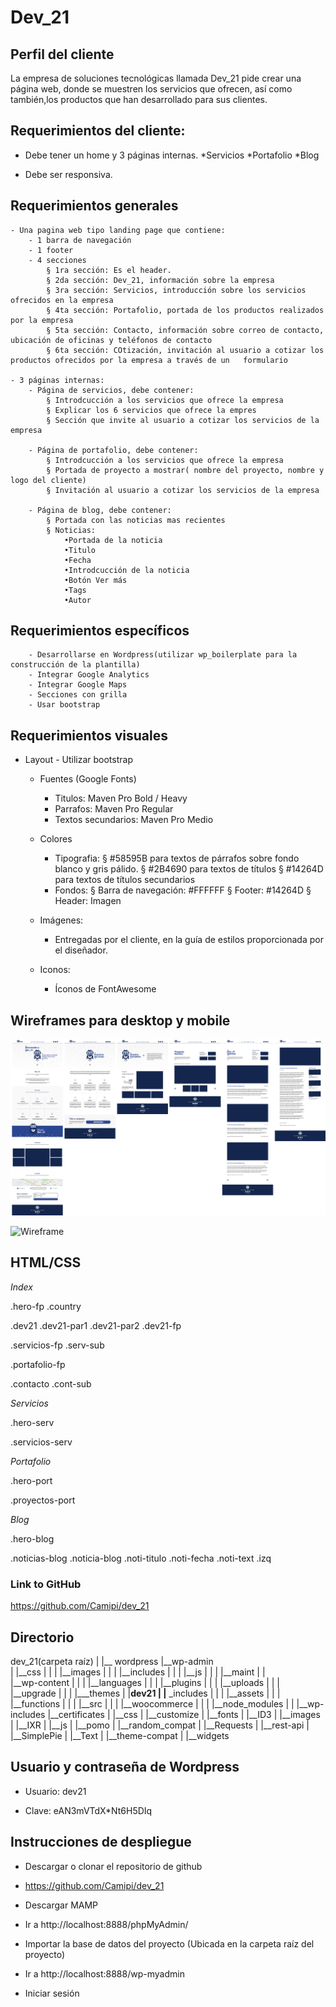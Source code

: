 # Dev_21 #

## Perfil del cliente ##
La empresa de soluciones tecnológicas llamada Dev_21 pide crear una página web, donde se muestren los servicios que ofrecen, así como también,los productos que han desarrollado para sus clientes.


## Requerimientos del cliente: ##

* Debe tener un home y 3 páginas internas.
	*Servicios
	*Portafolio
	*Blog

* Debe ser responsiva.


## Requerimientos generales ##

	- Una pagina web tipo landing page que contiene:
		- 1 barra de navegación 
		- 1 footer
		- 4 secciones
			§ 1ra sección: Es el header.
			§ 2da sección: Dev_21, información sobre la empresa
			§ 3ra sección: Servicios, introducción sobre los servicios ofrecidos en la empresa
			§ 4ta sección: Portafolio, portada de los productos realizados por la empresa
			§ 5ta sección: Contacto, información sobre correo de contacto, ubicación de oficinas y teléfonos de contacto
			§ 6ta sección: COtización, invitación al usuario a cotizar los productos ofrecidos por la empresa a través de un   formulario

	- 3 páginas internas:
		- Página de servicios, debe contener:
			§ Introdcucción a los servicios que ofrece la empresa
			§ Explicar los 6 servicios que ofrece la empres
			§ Sección que invite al usuario a cotizar los servicios de la empresa

		- Página de portafolio, debe contener:
			§ Introdcucción a los servicios que ofrece la empresa
			§ Portada de proyecto a mostrar( nombre del proyecto, nombre y logo del cliente)
			§ Invitación al usuario a cotizar los servicios de la empresa

		- Página de blog, debe contener:
			§ Portada con las noticias mas recientes
			§ Noticias: 
				•Portada de la noticia
				•Titulo
				•Fecha
				•Introdcucción de la noticia
				•Botón Ver más
				•Tags
				•Autor


## Requerimientos específicos ##

		- Desarrollarse en Wordpress(utilizar wp_boilerplate para la construcción de la plantilla)
		- Integrar Google Analytics
		- Integrar Google Maps
		- Secciones con grilla
		- Usar bootstrap


## Requerimientos visuales ##

- Layout
		- Utilizar bootstrap
	- Fuentes (Google Fonts)


		- Titulos: Maven Pro Bold / Heavy
		- Parrafos: Maven Pro Regular
		- Textos secundarios: Maven Pro Medio
	- Colores
		- Tipografia: 
			§ #58595B para textos de párrafos sobre fondo blanco y gris pálido.
			§ #2B4690 para textos de títulos
			§ #14264D para textos de títulos secundarios
		- Fondos:
			§ Barra de navegación: #FFFFFF
			§ Footer: #14264D
			§ Header: Imagen
	- Imágenes:
		- Entregadas por el cliente, en la guía de estilos proporcionada por el diseñador.
	- Iconos:
		- Íconos de FontAwesome


## Wireframes para desktop y mobile ##

![Wireframe](assets/images/desktop.png?raw=true "Desktop")

![Wireframe](assets/img/mobile.jpg?raw=true "Mobile")


## HTML/CSS ##

_Index_

.hero-fp
.country

.dev21
.dev21-par1
.dev21-par2
.dev21-fp

.servicios-fp
.serv-sub

.portafolio-fp

.contacto
.cont-sub

_Servicios_

.hero-serv

.servicios-serv

_Portafolio_

.hero-port

.proyectos-port

_Blog_

.hero-blog

.noticias-blog
.noticia-blog
.noti-titulo
.noti-fecha
.noti-text
.izq


### Link to GitHub ###
https://github.com/Camipi/dev_21


## Directorio ##

dev_21(carpeta raíz)
|
|__ wordpress 
				|__wp-admin  
				|				|__css
				|				|
				|				|__images
				|				|
				|				|__includes
				|				|
				|				|__js
				|				|
				|				|__maint
				|
				|	
				|__wp-content
				|				|
				|				|__languages
				|				|
				|				|__plugins
				|				|
				|				|__uploads
				|				|
				|				|__upgrade
				|				|
				|				|___themes
				|							|__dev21 
				|										|__ _includes
				|										|
				|										|__assets
				|										|
				|										|__functions
				|										|
				|										|__src
				|										|
				|										|__woocommerce
				|										|
				|										|__node_modules	
				|
				|
				|__wp-includes
								|__certificates
								|
								|__css
								|
								|__customize
								|
								|__fonts
								| 
								|__ID3
								|
								|__images
								|
								|__IXR
								|
								|__js
								|
								|__pomo
								|
								|__random_compat
								|
								|__Requests
								|
								|__rest-api
								|
								|__SimplePie
								|
								|__Text
								|
								|__theme-compat
								|
								|__widgets




## Usuario y contraseña de Wordpress ##

* Usuario:
  dev21

* Clave:
  eAN3mVTdX*Nt6H5DIq



## Instrucciones de despliegue ##

* Descargar o clonar el repositorio de github
 * https://github.com/Camipi/dev_21

* Descargar MAMP
 * Ir a http://localhost:8888/phpMyAdmin/
 * Importar la base de datos del proyecto (Ubicada en la carpeta raíz del proyecto)
 * Ir a http://localhost:8888/wp-myadmin
 * Iniciar sesión










